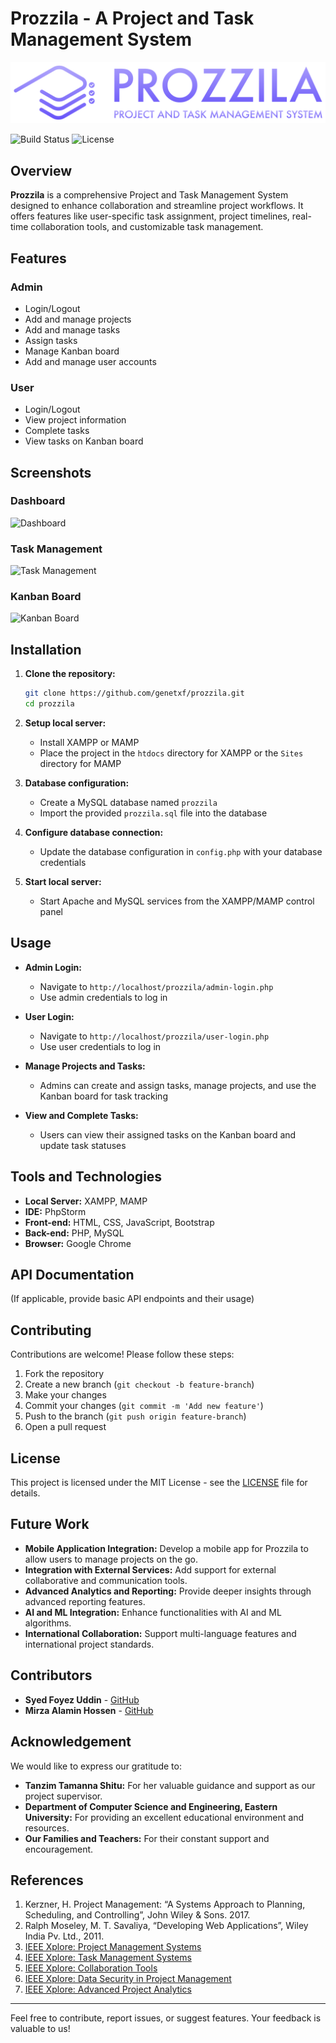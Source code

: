 # Prozzila - A Project and Task Management System

![Prozzila Logo](https://github.com/genetxf/prozzila/blob/main/images/prozilla_logo_motto%20n.svg)

![Build Status](https://img.shields.io/badge/build-passing-brightgreen)
![License](https://img.shields.io/badge/license-MIT-blue)

## Overview

**Prozzila** is a comprehensive Project and Task Management System designed to enhance collaboration and streamline project workflows. It offers features like user-specific task assignment, project timelines, real-time collaboration tools, and customizable task management.

## Features

### Admin
- Login/Logout
- Add and manage projects
- Add and manage tasks
- Assign tasks
- Manage Kanban board
- Add and manage user accounts

### User
- Login/Logout
- View project information
- Complete tasks
- View tasks on Kanban board

## Screenshots

### Dashboard
![Dashboard](<img width="1792" alt="Screenshot 2024-06-23 at 5 46 35 AM" src="https://github.com/genetxf/prozzila/assets/156448573/4cedbeab-20e1-46ca-9d6b-1b253f1f3692">)

### Task Management
![Task Management](path_to_task_management_screenshot)

### Kanban Board
![Kanban Board](path_to_kanban_board_screenshot)

## Installation

1. **Clone the repository:**
    ```bash
    git clone https://github.com/genetxf/prozzila.git
    cd prozzila
    ```

2. **Setup local server:**
    - Install XAMPP or MAMP
    - Place the project in the `htdocs` directory for XAMPP or the `Sites` directory for MAMP

3. **Database configuration:**
    - Create a MySQL database named `prozzila`
    - Import the provided `prozzila.sql` file into the database

4. **Configure database connection:**
    - Update the database configuration in `config.php` with your database credentials

5. **Start local server:**
    - Start Apache and MySQL services from the XAMPP/MAMP control panel

## Usage

- **Admin Login:**
    - Navigate to `http://localhost/prozzila/admin-login.php`
    - Use admin credentials to log in

- **User Login:**
    - Navigate to `http://localhost/prozzila/user-login.php`
    - Use user credentials to log in

- **Manage Projects and Tasks:**
    - Admins can create and assign tasks, manage projects, and use the Kanban board for task tracking

- **View and Complete Tasks:**
    - Users can view their assigned tasks on the Kanban board and update task statuses

## Tools and Technologies

- **Local Server:** XAMPP, MAMP
- **IDE:** PhpStorm
- **Front-end:** HTML, CSS, JavaScript, Bootstrap
- **Back-end:** PHP, MySQL
- **Browser:** Google Chrome

## API Documentation

(If applicable, provide basic API endpoints and their usage)

## Contributing

Contributions are welcome! Please follow these steps:

1. Fork the repository
2. Create a new branch (`git checkout -b feature-branch`)
3. Make your changes
4. Commit your changes (`git commit -m 'Add new feature'`)
5. Push to the branch (`git push origin feature-branch`)
6. Open a pull request

## License

This project is licensed under the MIT License - see the [LICENSE](LICENSE) file for details.

## Future Work

- **Mobile Application Integration:** Develop a mobile app for Prozzila to allow users to manage projects on the go.
- **Integration with External Services:** Add support for external collaborative and communication tools.
- **Advanced Analytics and Reporting:** Provide deeper insights through advanced reporting features.
- **AI and ML Integration:** Enhance functionalities with AI and ML algorithms.
- **International Collaboration:** Support multi-language features and international project standards.

## Contributors

- **Syed Foyez Uddin** - [GitHub](https://github.com/genetxf)
- **Mirza Alamin Hossen** - [GitHub](https://github.com/alaminmirza)

## Acknowledgement

We would like to express our gratitude to:
- **Tanzim Tamanna Shitu:** For her valuable guidance and support as our project supervisor.
- **Department of Computer Science and Engineering, Eastern University:** For providing an excellent educational environment and resources.
- **Our Families and Teachers:** For their constant support and encouragement.

## References

1. Kerzner, H. Project Management: “A Systems Approach to Planning, Scheduling, and Controlling”, John Wiley & Sons. 2017.
2. Ralph Moseley, M. T. Savaliya, “Developing Web Applications”, Wiley India Pv. Ltd., 2011.
3. [IEEE Xplore: Project Management Systems](https://ieeexplore.ieee.org/document/4839866)
4. [IEEE Xplore: Task Management Systems](https://ieeexplore.ieee.org/document/5718942)
5. [IEEE Xplore: Collaboration Tools](https://ieeexplore.ieee.org/document/7380291)
6. [IEEE Xplore: Data Security in Project Management](https://ieeexplore.ieee.org/document/7764421)
7. [IEEE Xplore: Advanced Project Analytics](https://ieeexplore.ieee.org/document/8862073)

---

Feel free to contribute, report issues, or suggest features. Your feedback is valuable to us!
